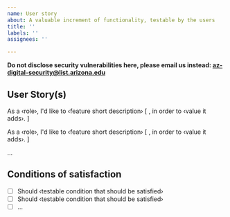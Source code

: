 ```yaml
---
name: User story
about: A valuable increment of functionality, testable by the users
title: ''
labels: ''
assignees: ''

---
```


**Do not disclose security vulnerabilities here, please email us instead: 
az-digital-security@list.arizona.edu**

## User Story(s)

<!--- Edit and replace examples below. Add or remove as needed  -->

As a ‹role›, I'd like to ‹feature short description› [ , in order to ‹value it adds›. ]

As a ‹role›, I'd like to ‹feature short description› [ , in order to ‹value it adds›. ]

…

## Conditions of satisfaction
- [ ] Should ‹testable condition that should be satisfied›
- [ ] Should ‹testable condition that should be satisfied›
- [ ] …

<!--- ## _DELETE FOLLOWING SECTIONS_

### Roles

* _Visitor_ of an Arizona Quickstart website
* _Member_ of the Arizona Digital team
* _Admin_ of the Arizona Digital team

### A good user story should be (I-N-V-E-S-T principle)

* _Independent_ (from other user stories, allowing to realize them in any order)
* _Negotiable_ (omit details that would freeze the story)
* _Valuable_ (implementation delivers an increment of functionality, observable by and useful to users)
* _Estimatable_ (developers should be able to estimate its size relative to other stories)
* _Sizable_ (implementation fits in one iteration – if it needs many to complete, it is an EPIC)
* _Testable_ (user must be able to check the conditions of satisfaction). -->